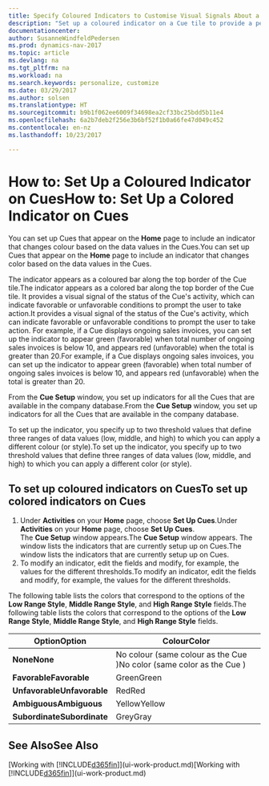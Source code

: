 ```yaml
---
title: Specify Coloured Indicators to Customise Visual Signals About a Cue's Activity
description: "Set up a coloured indicator on a Cue tile to provide a personalised visual signal of the Cue’s activity."
documentationcenter: 
author: SusanneWindfeldPedersen
ms.prod: dynamics-nav-2017
ms.topic: article
ms.devlang: na
ms.tgt_pltfrm: na
ms.workload: na
ms.search.keywords: personalize, customize
ms.date: 03/29/2017
ms.author: solsen
ms.translationtype: HT
ms.sourcegitcommit: b9b1f062ee6009f34698ea2cf33bc25bdd5b11e4
ms.openlocfilehash: 6a2b7deb2f256e3b6bf52f1b0a66fe47d049c452
ms.contentlocale: en-nz
ms.lasthandoff: 10/23/2017

---
```

# <a name="how-to-set-up-a-colored-indicator-on-cues"></a><span data-ttu-id="eba1e-103">How to: Set Up a Coloured Indicator on Cues</span><span class="sxs-lookup"><span data-stu-id="eba1e-103">How to: Set Up a Colored Indicator on Cues</span></span>
<span data-ttu-id="eba1e-104">You can set up Cues that appear on the **Home** page to include an indicator that changes colour based on the data values in the Cues.</span><span class="sxs-lookup"><span data-stu-id="eba1e-104">You can set up Cues that appear on the **Home** page to include an indicator that changes color based on the data values in the Cues.</span></span>

<span data-ttu-id="eba1e-105">The indicator appears as a coloured bar along the top border of the Cue tile.</span><span class="sxs-lookup"><span data-stu-id="eba1e-105">The indicator appears as a colored bar along the top border of the Cue tile.</span></span> <span data-ttu-id="eba1e-106">It provides a visual signal of the status of the Cue's activity, which can indicate favorable or unfavorable conditions to prompt the user to take action.</span><span class="sxs-lookup"><span data-stu-id="eba1e-106">It provides a visual signal of the status of the Cue's activity, which can indicate favorable or unfavorable conditions to prompt the user to take action.</span></span> <span data-ttu-id="eba1e-107">For example, if a Cue displays ongoing sales invoices, you can set up the indicator to appear green (favorable) when total number of ongoing sales invoices is below 10, and appears red (unfavorable) when the total is greater than 20.</span><span class="sxs-lookup"><span data-stu-id="eba1e-107">For example, if a Cue displays ongoing sales invoices, you can set up the indicator to appear green (favorable) when total number of ongoing sales invoices is below 10, and appears red (unfavorable) when the total is greater than 20.</span></span>

<span data-ttu-id="eba1e-108">From the **Cue Setup** window, you set up indicators for all the Cues that are available in the company database.</span><span class="sxs-lookup"><span data-stu-id="eba1e-108">From the **Cue Setup** window, you set up indicators for all the Cues that are available in the company database.</span></span>

<span data-ttu-id="eba1e-109">To set up the indicator, you specify up to two threshold values that define three ranges of data values (low, middle, and high) to which you can apply a different colour (or style).</span><span class="sxs-lookup"><span data-stu-id="eba1e-109">To set up the indicator, you specify up to two threshold values that define three ranges of data values (low, middle, and high) to which you can apply a different color (or style).</span></span>

## <a name="to-set-up-colored-indicators-on-cues"></a><span data-ttu-id="eba1e-110">To set up coloured indicators on Cues</span><span class="sxs-lookup"><span data-stu-id="eba1e-110">To set up colored indicators on Cues</span></span>
1. <span data-ttu-id="eba1e-111">Under **Activities** on your **Home** page, choose **Set Up Cues**.</span><span class="sxs-lookup"><span data-stu-id="eba1e-111">Under **Activities** on your **Home** page, choose **Set Up Cues**.</span></span>  
   <span data-ttu-id="eba1e-112">The **Cue Setup** window appears.</span><span class="sxs-lookup"><span data-stu-id="eba1e-112">The **Cue Setup** window appears.</span></span> <span data-ttu-id="eba1e-113">The window lists the indicators that are currently setup up on Cues.</span><span class="sxs-lookup"><span data-stu-id="eba1e-113">The window lists the indicators that are currently setup up on Cues.</span></span>
2. <span data-ttu-id="eba1e-114">To modify an indicator, edit the fields and modify, for example, the values for the different thresholds.</span><span class="sxs-lookup"><span data-stu-id="eba1e-114">To modify an indicator, edit the fields and modify, for example, the values for the different thresholds.</span></span>  

<span data-ttu-id="eba1e-115">The following table lists the colors that correspond to the options of the **Low Range Style**, **Middle Range Style**, and **High Range Style** fields.</span><span class="sxs-lookup"><span data-stu-id="eba1e-115">The following table lists the colors that correspond to the options of the **Low Range Style**, **Middle Range Style**, and **High Range Style** fields.</span></span>

| <span data-ttu-id="eba1e-116">Option</span><span class="sxs-lookup"><span data-stu-id="eba1e-116">Option</span></span> | <span data-ttu-id="eba1e-117">Colour</span><span class="sxs-lookup"><span data-stu-id="eba1e-117">Color</span></span> |
| --- | --- |
| <span data-ttu-id="eba1e-118">**None**</span><span class="sxs-lookup"><span data-stu-id="eba1e-118">**None**</span></span> |<span data-ttu-id="eba1e-119">No colour (same colour as the Cue )</span><span class="sxs-lookup"><span data-stu-id="eba1e-119">No color (same color as the Cue )</span></span>|
| <span data-ttu-id="eba1e-120">**Favorable**</span><span class="sxs-lookup"><span data-stu-id="eba1e-120">**Favorable**</span></span> |<span data-ttu-id="eba1e-121">Green</span><span class="sxs-lookup"><span data-stu-id="eba1e-121">Green</span></span> |
| <span data-ttu-id="eba1e-122">**Unfavorable**</span><span class="sxs-lookup"><span data-stu-id="eba1e-122">**Unfavorable**</span></span> |<span data-ttu-id="eba1e-123">Red</span><span class="sxs-lookup"><span data-stu-id="eba1e-123">Red</span></span> |
| <span data-ttu-id="eba1e-124">**Ambiguous**</span><span class="sxs-lookup"><span data-stu-id="eba1e-124">**Ambiguous**</span></span> |<span data-ttu-id="eba1e-125">Yellow</span><span class="sxs-lookup"><span data-stu-id="eba1e-125">Yellow</span></span> |
| <span data-ttu-id="eba1e-126">**Subordinate**</span><span class="sxs-lookup"><span data-stu-id="eba1e-126">**Subordinate**</span></span> |<span data-ttu-id="eba1e-127">Grey</span><span class="sxs-lookup"><span data-stu-id="eba1e-127">Gray</span></span> |

## <a name="see-also"></a><span data-ttu-id="eba1e-128">See Also</span><span class="sxs-lookup"><span data-stu-id="eba1e-128">See Also</span></span>
<span data-ttu-id="eba1e-129">[Working with [!INCLUDE[d365fin](includes/d365fin_md.md)]](ui-work-product.md)</span><span class="sxs-lookup"><span data-stu-id="eba1e-129">[Working with [!INCLUDE[d365fin](includes/d365fin_md.md)]](ui-work-product.md)</span></span>

